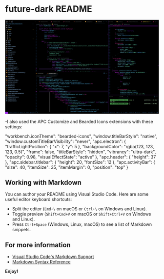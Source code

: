 # future-dark README

![Neon Future Example](screen.png)

-I also used the APC Customize and Bearded Icons extensions with these settings:

"workbench.iconTheme": "bearded-icons",
"window.titleBarStyle": "native",
"window.customTitleBarVisibility": "never",
"apc.electron": {
	"trafficLightPosition": {
		"x": 7,
		"y": 5
	},
	"backgroundColor": "rgba(123, 123, 123, 0.5)",
	"frame": false,
	"titleBarStyle": "hidden",
	"vibrancy": "ultra-dark",
	"opacity": 0.98,
	"visualEffectState": "active"
},
"apc.header": {
	"height": 37
},
"apc.sidebar.titlebar": {
	"height": 20,
	"fontSize": 12
},
"apc.activityBar": {
	"size": 40,
	"itemSize": 35,
	"itemMargin": 0,
	"position": "top"
}

## Working with Markdown

You can author your README using Visual Studio Code. Here are some useful editor keyboard shortcuts:

* Split the editor (`Cmd+\` on macOS or `Ctrl+\` on Windows and Linux).
* Toggle preview (`Shift+Cmd+V` on macOS or `Shift+Ctrl+V` on Windows and Linux).
* Press `Ctrl+Space` (Windows, Linux, macOS) to see a list of Markdown snippets.

## For more information

* [Visual Studio Code's Markdown Support](http://code.visualstudio.com/docs/languages/markdown)
* [Markdown Syntax Reference](https://help.github.com/articles/markdown-basics/)

**Enjoy!**